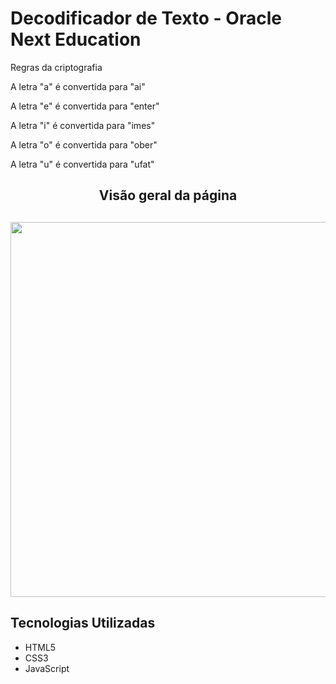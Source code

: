 <h1>Decodificador de Texto - Oracle Next Education</h1>

<p>Regras da criptografia</p>
<p>A letra "a" é convertida para "ai"</p>
<p>A letra "e" é convertida para "enter"</p>
<p>A letra "i" é convertida para "imes"</p>
<p>A letra "o" é convertida para "ober"</p>
<p>A letra "u" é convertida para "ufat"</p>


<div align="center">
    <h2>Visão geral da página<h2>
    <img width="600" src="https://github.com/viniddantas/Challenge-Oracle-One/assets/87505409/68d9738d-996e-453a-a107-abec03885ca4">
</div>

<h2>Tecnologias Utilizadas</h2>
<ul>
    <li>HTML5</li>
	<li>CSS3</li>
	<li>JavaScript</li>
</ul>
